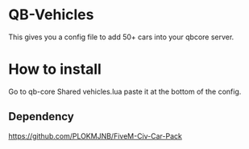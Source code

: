 # QB-Vehicles
This gives you a config file to add 50+ cars into your qbcore server. 

# How to install
Go to qb-core
Shared
vehicles.lua
paste it at the bottom of the config.


## Dependency
https://github.com/PLOKMJNB/FiveM-Civ-Car-Pack
